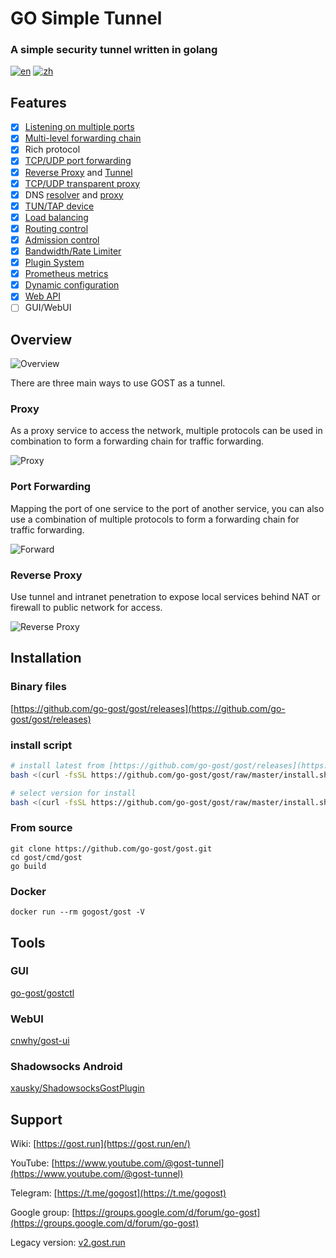 # GO Simple Tunnel

### A simple security tunnel written in golang

[![en](https://img.shields.io/badge/English%20README-green)](README_en.md) [![zh](https://img.shields.io/badge/Chinese%20README-gray)](README.md)

## Features

- [x] [Listening on multiple ports](https://gost.run/en/getting-started/quick-start/)
- [x] [Multi-level forwarding chain](https://gost.run/en/concepts/chain/)
- [x] Rich protocol
- [x] [TCP/UDP port forwarding](https://gost.run/en/tutorials/port-forwarding/)
- [x] [Reverse Proxy](https://gost.run/en/tutorials/reverse-proxy/) and [Tunnel](https://gost.run/en/tutorials/reverse-proxy-tunnel/)
- [x] [TCP/UDP transparent proxy](https://gost.run/en/tutorials/redirect/)
- [x] DNS [resolver](https://gost.run/en/concepts/resolver/) and [proxy](https://gost.run/en/tutorials/dns/)
- [x] [TUN/TAP device](https://gost.run/en/tutorials/tuntap/)
- [x] [Load balancing](https://gost.run/en/concepts/selector/)
- [x] [Routing control](https://gost.run/en/concepts/bypass/)
- [x] [Admission control](https://gost.run/en/concepts/limiter/)
- [x] [Bandwidth/Rate Limiter](https://gost.run/en/concepts/limiter/)
- [x] [Plugin System](https://gost.run/en/concepts/plugin/)
- [x] [Prometheus metrics](https://gost.run/en/tutorials/metrics/)
- [x] [Dynamic configuration](https://gost.run/en/tutorials/api/config/)
- [x] [Web API](https://gost.run/en/tutorials/api/overview/)
- [ ] GUI/WebUI

## Overview

![Overview](https://gost.run/images/overview.png)

There are three main ways to use GOST as a tunnel.

### Proxy

As a proxy service to access the network, multiple protocols can be used in combination to form a forwarding chain for traffic forwarding.

![Proxy](https://gost.run/images/proxy.png)

### Port Forwarding

Mapping the port of one service to the port of another service, you can also use a combination of multiple protocols to form a forwarding chain for traffic forwarding.

![Forward](https://gost.run/images/forward.png)

### Reverse Proxy

Use tunnel and intranet penetration to expose local services behind NAT or firewall to public network for access.

![Reverse Proxy](https://gost.run/images/reverse-proxy.png)

## Installation

### Binary files

[https://github.com/go-gost/gost/releases](https://github.com/go-gost/gost/releases)

### install script

```bash
# install latest from [https://github.com/go-gost/gost/releases](https://github.com/go-gost/gost/releases)
bash <(curl -fsSL https://github.com/go-gost/gost/raw/master/install.sh) --install
```
```bash
# select version for install 
bash <(curl -fsSL https://github.com/go-gost/gost/raw/master/install.sh)
```

### From source

```
git clone https://github.com/go-gost/gost.git
cd gost/cmd/gost
go build
```

### Docker

```
docker run --rm gogost/gost -V
```

## Tools

### GUI

[go-gost/gostctl](https://github.com/go-gost/gostctl)

### WebUI

[cnwhy/gost-ui](https://github.com/cnwhy/gost-ui)

### Shadowsocks Android

[xausky/ShadowsocksGostPlugin](https://github.com/xausky/ShadowsocksGostPlugin)

## Support

Wiki: [https://gost.run](https://gost.run/en/)

YouTube: [https://www.youtube.com/@gost-tunnel](https://www.youtube.com/@gost-tunnel)

Telegram: [https://t.me/gogost](https://t.me/gogost)

Google group: [https://groups.google.com/d/forum/go-gost](https://groups.google.com/d/forum/go-gost)

Legacy version: [v2.gost.run](https://v2.gost.run/en/)
